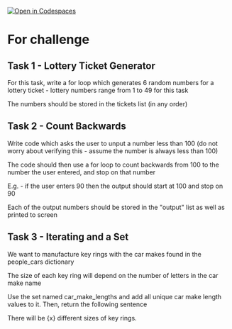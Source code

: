 [![Open in Codespaces](https://classroom.github.com/assets/launch-codespace-2972f46106e565e64193e422d61a12cf1da4916b45550586e14ef0a7c637dd04.svg)](https://classroom.github.com/open-in-codespaces?assignment_repo_id=16106536)
# For challenge

## Task 1 - Lottery Ticket Generator

For this task, write a for loop which generates 6 random numbers for a lottery ticket - lottery numbers range from 1 to 49 for this task

The numbers should be stored in the tickets list (in any order)

## Task 2 - Count Backwards

Write code which asks the user to unput a number less than 100 (do not worry about verifying this - assume the number is always less than 100)

The code should then use a for loop to count backwards from 100 to the number the user entered, and stop on that number

E.g. - if the user enters 90 then the output should start at 100 and stop on 90

Each of the output numbers should be stored in the "output" list as well as printed to screen

## Task 3 - Iterating and a Set

We want to manufacture key rings with the car makes found in the people_cars dictionary

The size of each key ring will depend on the number of letters in the car make name

Use the set named car_make_lengths and add all unique car make length values to it. Then, return the following sentence

There will be {x} different sizes of key rings.